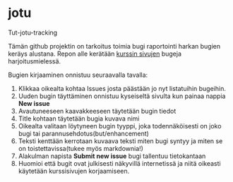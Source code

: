 jotu
====

Tut-jotu-tracking

Tämän github projektin on tarkoitus toimia bugi raportointi harkan bugien keräys alustana. Repon alle kerätään [kurssin sivujen](http://www.cs.tut.fi/kurssit/TIE-02300/) bugeja harjoitusmielessä.

Bugien kirjaaminen onnistuu seuraavalla tavalla:
1. Klikkaa oikealta kohtaa Issues josta päästään jo nyt listatuihin bugeihin.
2. Uuden bugin täyttäminen onnistuu kyseiseltä sivulta kun painaa nappia **New issue**
3. Avautuneeseen kaavakkeeseen täytetään bugin tiedot
  1. Title kohtaan täytetään bugia kuvava nimi
  2. Oikealta valitaan löytyneen bugin tyyppi, joka todennäköisesti on joko bugi tai parannusehdotus(but/enhancement)
  3. Teksti kenttään kerrotaan kuvaava teksti miten bugi syntyy ja miten se on toistettavissa(tukee myös markdownia!)
  4. Alakulman napista **Submit new issue** bugi tallentuu tietokantaan
4. Huomioi että bugit ovat julkisesti näkyvillä internetissä ja niitä oikeasti käytetään kurssisivujen korjaamiseen.

